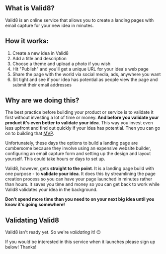 ## What is Valid8?

Valid8 is an online service that allows you to create a landing pages with email capture for your new idea in minutes.

## How it works:

1. Create a new idea in Valid8
1. Add a title and description
1. Choose a theme and upload a photo if you wish
1. Hit "Publish" and you'll get a unique URL for your idea's web page
1. Share the page with the world via social media, ads, anywhere you want
1. Sit tight and see if your idea has potential as people view the page and submit their email addresses

## Why are we doing this?
The best practice before building your product or service is to validate it first without investing a lot of time or money. **And before you validate your product it's even better to validate your idea**. This way you invest even less upfront and find out quickly if your idea has potential. Then you can go on to building that [MVP](https://en.wikipedia.org/wiki/Minimum_viable_product).

Unfortunately, these days the options to build a landing page are cumbersome because they involve using an expensive website builder, configuring an email capture form and setting up the design and layout yourself. This could take hours or days to set up.

Valid8, however, gets **straight to the point**. It is a landing page build with one purpose - to **validate your idea**. It does this by streamlining the page creation process so you can have your page launched in minutes rather than hours. It saves you time and money so you can get back to work while Valid8 validates your idea in the background.

**Don't spend more time than you need to on your next big idea until you know it's going somewhere!**

## Validating Valid8

Valid8 isn't ready yet. So we're *validating* it! 😉

If you would be interested in this service when it launches please sign up below! Thanks!


<div data-tf-live="01HT8MEMBW5YGCYGFV8A7M8MM8"></div><script src="//embed.typeform.com/next/embed.js"></script>
